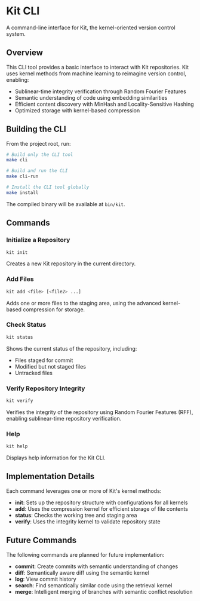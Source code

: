 # Kit CLI

A command-line interface for Kit, the kernel-oriented version control system.

## Overview

This CLI tool provides a basic interface to interact with Kit repositories. Kit uses kernel methods from machine learning to reimagine version control, enabling:

- Sublinear-time integrity verification through Random Fourier Features
- Semantic understanding of code using embedding similarities
- Efficient content discovery with MinHash and Locality-Sensitive Hashing
- Optimized storage with kernel-based compression

## Building the CLI

From the project root, run:

```bash
# Build only the CLI tool
make cli

# Build and run the CLI
make cli-run

# Install the CLI tool globally
make install
```

The compiled binary will be available at `bin/kit`.

## Commands

### Initialize a Repository

```bash
kit init
```

Creates a new Kit repository in the current directory.

### Add Files

```bash
kit add <file> [<file2> ...]
```

Adds one or more files to the staging area, using the advanced kernel-based compression for storage.

### Check Status

```bash
kit status
```

Shows the current status of the repository, including:
- Files staged for commit
- Modified but not staged files
- Untracked files

### Verify Repository Integrity

```bash
kit verify
```

Verifies the integrity of the repository using Random Fourier Features (RFF), enabling sublinear-time repository verification.

### Help

```bash
kit help
```

Displays help information for the Kit CLI.

## Implementation Details

Each command leverages one or more of Kit's kernel methods:

- **init**: Sets up the repository structure with configurations for all kernels
- **add**: Uses the compression kernel for efficient storage of file contents
- **status**: Checks the working tree and staging area
- **verify**: Uses the integrity kernel to validate repository state

## Future Commands

The following commands are planned for future implementation:

- **commit**: Create commits with semantic understanding of changes
- **diff**: Semantically aware diff using the semantic kernel
- **log**: View commit history
- **search**: Find semantically similar code using the retrieval kernel
- **merge**: Intelligent merging of branches with semantic conflict resolution
